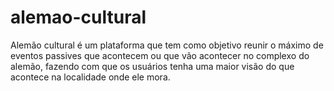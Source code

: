 # alemao-cultural
Alemão cultural é um plataforma que tem como objetivo reunir o máximo de eventos passives que acontecem ou que vão acontecer no complexo do alemão, fazendo com que os usuários tenha uma maior visão do que acontece na localidade onde ele mora.
